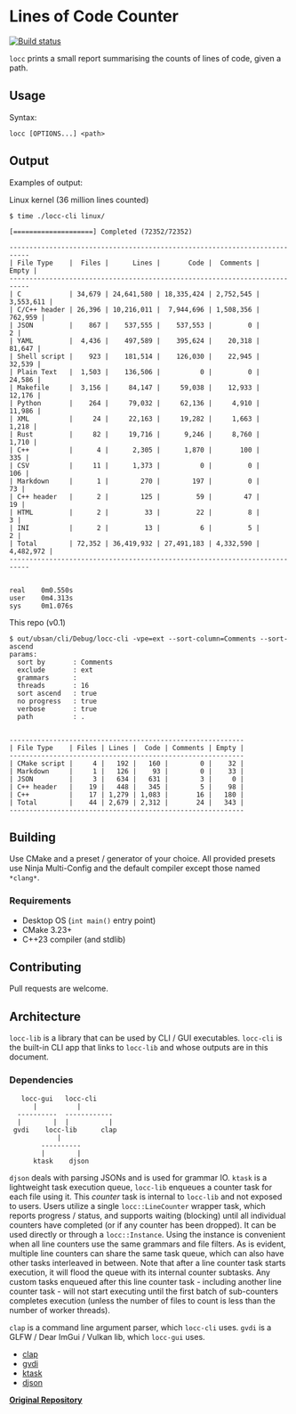 # Lines of Code Counter

[![Build status](https://github.com/karnkaul/locc/actions/workflows/ci.yml/badge.svg)](https://github.com/karnkaul/locc/actions/workflows/ci.yml)

`locc` prints a small report summarising the counts of lines of code, given a path.

## Usage

Syntax:

```
locc [OPTIONS...] <path>
```

## Output

Examples of output:

Linux kernel (36 million lines counted)

```
$ time ./locc-cli linux/

[====================] Completed (72352/72352)

---------------------------------------------------------------------------
| File Type    |  Files |      Lines |       Code |  Comments |     Empty |
---------------------------------------------------------------------------
| C            | 34,679 | 24,641,580 | 18,335,424 | 2,752,545 | 3,553,611 |
| C/C++ header | 26,396 | 10,216,011 |  7,944,696 | 1,508,356 |   762,959 |
| JSON         |    867 |    537,555 |    537,553 |         0 |         2 |
| YAML         |  4,436 |    497,589 |    395,624 |    20,318 |    81,647 |
| Shell script |    923 |    181,514 |    126,030 |    22,945 |    32,539 |
| Plain Text   |  1,503 |    136,506 |          0 |         0 |    24,586 |
| Makefile     |  3,156 |     84,147 |     59,038 |    12,933 |    12,176 |
| Python       |    264 |     79,032 |     62,136 |     4,910 |    11,986 |
| XML          |     24 |     22,163 |     19,282 |     1,663 |     1,218 |
| Rust         |     82 |     19,716 |      9,246 |     8,760 |     1,710 |
| C++          |      4 |      2,305 |      1,870 |       100 |       335 |
| CSV          |     11 |      1,373 |          0 |         0 |       106 |
| Markdown     |      1 |        270 |        197 |         0 |        73 |
| C++ header   |      2 |        125 |         59 |        47 |        19 |
| HTML         |      2 |         33 |         22 |         8 |         3 |
| INI          |      2 |         13 |          6 |         5 |         2 |
| Total        | 72,352 | 36,419,932 | 27,491,183 | 4,332,590 | 4,482,972 |
---------------------------------------------------------------------------


real    0m0.550s
user    0m4.313s
sys     0m1.076s
```

This repo (v0.1)

```
$ out/ubsan/cli/Debug/locc-cli -vpe=ext --sort-column=Comments --sort-ascend
params:
  sort by       : Comments
  exclude       : ext
  grammars      : 
  threads       : 16
  sort ascend   : true
  no progress   : true
  verbose       : true
  path          : .


-----------------------------------------------------------
| File Type    | Files | Lines |  Code | Comments | Empty |
-----------------------------------------------------------
| CMake script |     4 |   192 |   160 |        0 |    32 |
| Markdown     |     1 |   126 |    93 |        0 |    33 |
| JSON         |     3 |   634 |   631 |        3 |     0 |
| C++ header   |    19 |   448 |   345 |        5 |    98 |
| C++          |    17 | 1,279 | 1,083 |       16 |   180 |
| Total        |    44 | 2,679 | 2,312 |       24 |   343 |
-----------------------------------------------------------

```

## Building

Use CMake and a preset / generator of your choice. All provided presets use Ninja Multi-Config and the default compiler except those named `*clang*`.

### Requirements

- Desktop OS (`int main()` entry point)
- CMake 3.23+
- C++23 compiler (and stdlib)

## Contributing

Pull requests are welcome.

## Architecture

`locc-lib` is a library that can be used by CLI / GUI executables. `locc-cli` is the built-in CLI app that links to `locc-lib` and whose outputs are in this document.

### Dependencies

```
   locc-gui   locc-cli
      |          |
  ----------  ------------
  |        |  |          |
 gvdi    locc-lib      clap
            |
        ----------
        |        |
      ktask    djson
```

`djson` deals with parsing JSONs and is used for grammar IO. `ktask` is a lightweight task execution queue, `locc-lib` enqueues a counter task for each file using it. This _counter_ task is internal to `locc-lib` and not exposed to users. Users utilize a single `locc::LineCounter` wrapper task, which reports progress / status, and supports waiting (blocking) until all individual counters have completed (or if any counter has been dropped). It can be used directly or through a `locc::Instance`. Using the instance is convenient when all line counters use the same grammars and file filters. As is evident, multiple line counters can share the same task queue, which can also have other tasks interleaved in between. Note that after a line counter task starts execution, it will flood the queue with its internal counter subtasks. Any custom tasks enqueued after this line counter task - including another line counter task - will not start executing until the first batch of sub-counters completes execution (unless the number of files to count is less than the number of worker threads).

`clap` is a command line argument parser, which `locc-cli` uses. `gvdi` is a GLFW / Dear ImGui / Vulkan lib, which `locc-gui` uses.

* [clap](https://github.com/karnkaul/clap)
* [gvdi](https://github.com/karnkaul/gvdi)
* [ktask](https://github.com/karnkaul/ktask)
* [djson](https://github.com/karnkaul/djson)

[**Original Repository**](https://github.com/karnkaul/locc)
